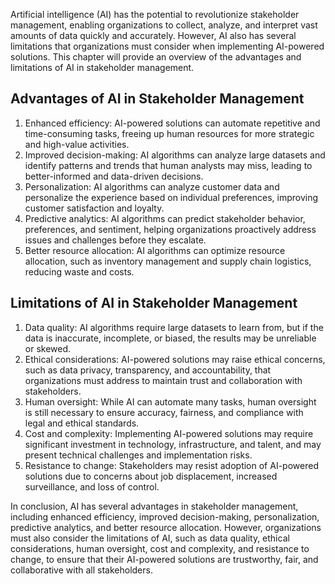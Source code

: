 
Artificial intelligence (AI) has the potential to revolutionize stakeholder management, enabling organizations to collect, analyze, and interpret vast amounts of data quickly and accurately. However, AI also has several limitations that organizations must consider when implementing AI-powered solutions. This chapter will provide an overview of the advantages and limitations of AI in stakeholder management.

Advantages of AI in Stakeholder Management
------------------------------------------

1. Enhanced efficiency: AI-powered solutions can automate repetitive and time-consuming tasks, freeing up human resources for more strategic and high-value activities.
2. Improved decision-making: AI algorithms can analyze large datasets and identify patterns and trends that human analysts may miss, leading to better-informed and data-driven decisions.
3. Personalization: AI algorithms can analyze customer data and personalize the experience based on individual preferences, improving customer satisfaction and loyalty.
4. Predictive analytics: AI algorithms can predict stakeholder behavior, preferences, and sentiment, helping organizations proactively address issues and challenges before they escalate.
5. Better resource allocation: AI algorithms can optimize resource allocation, such as inventory management and supply chain logistics, reducing waste and costs.

Limitations of AI in Stakeholder Management
-------------------------------------------

1. Data quality: AI algorithms require large datasets to learn from, but if the data is inaccurate, incomplete, or biased, the results may be unreliable or skewed.
2. Ethical considerations: AI-powered solutions may raise ethical concerns, such as data privacy, transparency, and accountability, that organizations must address to maintain trust and collaboration with stakeholders.
3. Human oversight: While AI can automate many tasks, human oversight is still necessary to ensure accuracy, fairness, and compliance with legal and ethical standards.
4. Cost and complexity: Implementing AI-powered solutions may require significant investment in technology, infrastructure, and talent, and may present technical challenges and implementation risks.
5. Resistance to change: Stakeholders may resist adoption of AI-powered solutions due to concerns about job displacement, increased surveillance, and loss of control.

In conclusion, AI has several advantages in stakeholder management, including enhanced efficiency, improved decision-making, personalization, predictive analytics, and better resource allocation. However, organizations must also consider the limitations of AI, such as data quality, ethical considerations, human oversight, cost and complexity, and resistance to change, to ensure that their AI-powered solutions are trustworthy, fair, and collaborative with all stakeholders.
